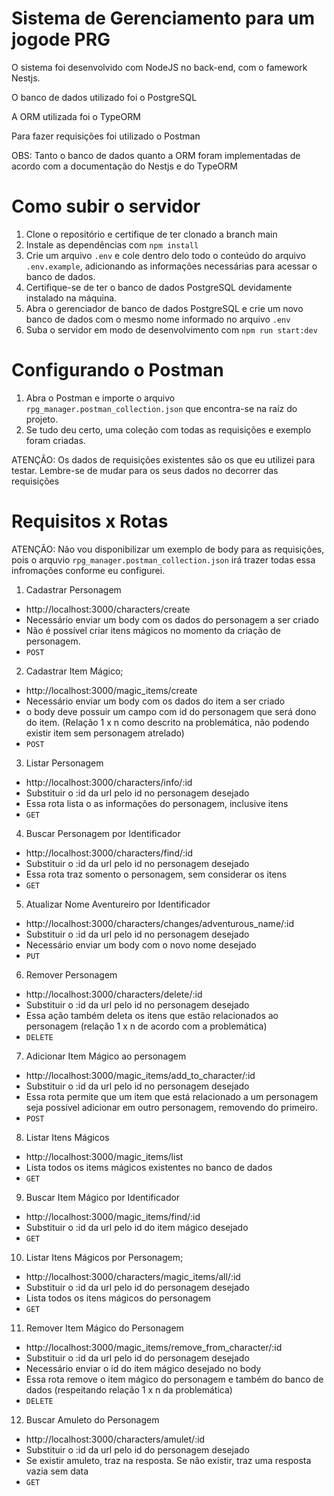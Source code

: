 
# Sistema de Gerenciamento para um jogode PRG

O sistema foi desenvolvido com NodeJS no back-end, com o famework Nestjs.

O banco de dados utilizado foi o PostgreSQL

A ORM utilizada foi o TypeORM

Para fazer requisições foi utilizado o Postman

OBS: Tanto o banco de dados quanto a ORM foram implementadas de acordo com a documentação do Nestjs e do TypeORM

# Como subir o servidor

1. Clone o repositório e certifique de ter clonado a branch main
2. Instale as dependências com `npm install`
3. Crie um arquivo `.env` e cole dentro delo todo o conteúdo do arquivo `.env.example`, adicionando as informações necessárias para acessar o banco de dados.
4. Certifique-se de ter o banco de dados PostgreSQL devidamente instalado na máquina.
5. Abra o gerenciador de banco de dados PostgreSQL e crie um novo banco de dados com o mesmo nome informado no arquivo `.env` 
6. Suba o servidor em modo de desenvolvimento com `npm run start:dev`

# Configurando o Postman

1. Abra o Postman e importe o arquivo `rpg_manager.postman_collection.json` que encontra-se na raíz do projeto.
2. Se tudo deu certo, uma coleção com todas as requisições e exemplo foram criadas.

ATENÇÃO: Os dados de requisições existentes são os que eu utilizei para testar. Lembre-se de mudar para os seus dados no decorrer das requisições

# Requisitos x Rotas

ATENÇÃO: Não vou disponibilizar um exemplo de body para as requisições, pois o arquvio `rpg_manager.postman_collection.json` irá trazer todas essa infromações conforme eu configurei.

1. Cadastrar Personagem
* http://localhost:3000/characters/create
* Necessário enviar um body com os dados do personagem a ser criado
* Não é possível criar itens mágicos no momento da criação de personagem.
* `POST`

2. Cadastrar Item Mágico;
* http://localhost:3000/magic_items/create
* Necessário enviar um body com os dados do item a ser criado
* o body deve possuir um campo com id do personagem que será dono do item. (Relação 1 x n como descrito na problemática, não podendo existir item sem personagem atrelado)
* `POST`

3. Listar Personagem
* http://localhost:3000/characters/info/:id
* Substituir o :id da url pelo id no personagem desejado
* Essa rota lista o as informações do personagem, inclusive itens
* `GET`

4. Buscar Personagem por Identificador
* http://localhost:3000/characters/find/:id
* Substituir o :id da url pelo id no personagem desejado
* Essa rota traz somento o personagem, sem considerar os itens
* `GET`

5. Atualizar Nome Aventureiro por Identificador
* http://localhost:3000/characters/changes/adventurous_name/:id
* Substituir o :id da url pelo id no personagem desejado
* Necessário enviar um body com o novo nome desejado
* `PUT`

6. Remover Personagem
* http://localhost:3000/characters/delete/:id
* Substituir o :id da url pelo id no personagem desejado
* Essa ação também deleta os itens que estão relacionados ao personagem (relação 1 x n de acordo com a problemática)
* `DELETE`

7. Adicionar Item Mágico ao personagem
* http://localhost:3000/magic_items/add_to_character/:id
* Substituir o :id da url pelo id no personagem desejado
* Essa rota permite que um item que está relacionado a um personagem seja possível adicionar em outro personagem, removendo do primeiro.
* `POST`

8. Listar Itens Mágicos
* http://localhost:3000/magic_items/list
* Lista todos os items mágicos existentes no banco de dados
* `GET`

9. Buscar Item Mágico por Identificador
* http://localhost:3000/magic_items/find/:id
* Substituir o :id da url pelo id do item mágico desejado
* `GET`

10. Listar Itens Mágicos por Personagem;
* http://localhost:3000/characters/magic_items/all/:id
* Substituir o :id da url pelo id do personagem desejado
* Lista todos os itens mágicos do personagem
* `GET`

11. Remover Item Mágico do Personagem
* http://localhost:3000/magic_items/remove_from_character/:id
* Substituir o :id da url pelo id do personagem desejado
* Necessário enviar o id do item mágico desejado no body
* Essa rota remove o item mágico do personagem e também do banco de dados (respeitando relação 1 x n da problemática)
* `DELETE`

12. Buscar Amuleto do Personagem
* http://localhost:3000/characters/amulet/:id
* Substituir o :id da url pelo id do personagem desejado
* Se existir amuleto, traz na resposta. Se não existir, traz uma resposta vazia sem data
* `GET`


